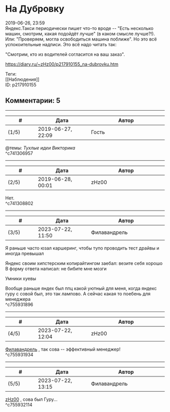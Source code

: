 На Дубровку
===========

  
2019-06-26, 23:59  
 Яндекс.Такси периодически пишет что-то вроде -- "Есть несколько машин, смотрим, какая подойдёт лучше" (в каком смысле лучше?!). Или: "Проверяем, могла освободиться машина поближе". Но это всё успокоительные надписи. Это всё надо читать так:   
   
 "Смотрим, кто из водителей согласится на ваш заказ".   
  
<https://diary.ru/~zHz00/p217910155_na-dubrovku.htm>  
  
Теги:  
[[Наблюдения]]  
ID: p217910155  


Комментарии: 5
--------------

  


---



|         #         |              Дата              |                     Автор                     |           ID           |
| --- | --- | --- | --- |
| (1/5) | 2019-06-27, 22:09 | Гость | c741306957 |

  
 @темы:  *Тухлые идеи*   *Викторика*    
 ^c741306957

---



|         #         |              Дата              |                     Автор                     |           ID           |
| --- | --- | --- | --- |
| (2/5) | 2019-06-28, 00:01 | zHz00 | c741308802 |

  
 Нет.   
 ^c741308802

---



|         #         |              Дата              |                     Автор                     |           ID           |
| --- | --- | --- | --- |
| (3/5) | 2023-07-22, 11:50 | Филавандрель | c755931896 |

  
 Я раньше часто юзал каршеринг, чтобы тупо проводить тест драйвы и иногда превышал   
   
 Яндекс своим хипстерским копирайтингом заебал: везите себя хорошо   
 В форму ответа написал: не бибите мне мозги   
   
 Умники хуевы   
   
 Вообще раньше яндех был ппц какой уютный для меня, когда яндекс гуру с совой был, это так лампово. А сейчас какая то поебень для менеджера   
 ^c755931896

---



|         #         |              Дата              |                     Автор                     |           ID           |
| --- | --- | --- | --- |
| (4/5) | 2023-07-22, 12:04 | zHz00 | c755931934 |

  
  [Филавандрель](https://lavi.diary.ru "Дорога без возврата")  , так сова -- эффективный менеджер!   
 ^c755931934

---



|         #         |              Дата              |                     Автор                     |           ID           |
| --- | --- | --- | --- |
| (5/5) | 2023-07-22, 13:15 | Филавандрель | c755932114 |

  
  [zHz00](https://zHz00.diary.ru "Untitled")  , сова был Гуру...   
 ^c755932114